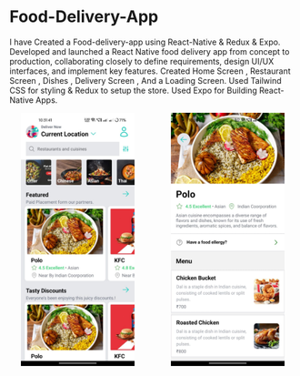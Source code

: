 # Food-Delivery-App
I have Created a Food-delivery-app using React-Native &amp; Redux &amp; Expo.
Developed and launched a React Native food delivery app from concept to production, collaborating closely to define requirements, design UI/UX interfaces, and implement key features.
Created Home Screen , Restaurant Screen , Dishes , Delivery Screen , And a Loading Screen.
Used Tailwind CSS for styling & Redux to setup the store.
Used Expo for Building React-Native Apps.
<p align="center">
  <img src="https://github.com/ANUJAVENGERS/Food-Delivery-App/blob/main/Images/WhatsApp%20Image%202024-04-25%20at%2022.33.27_af8d4d31.jpg" width="200" height="auto" style="margin-right: 40px;">
  &nbsp;&nbsp;&nbsp;&nbsp;
  <img src="https://github.com/ANUJAVENGERS/Food-Delivery-App/blob/main/Images/WhatsApp%20Image%202024-04-25%20at%2022.33.28_a4a8b47a.jpg" width="200" height="auto">
</p>

